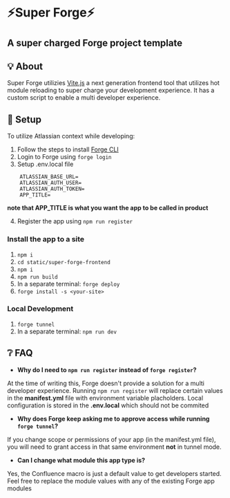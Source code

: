 # ⚡Super Forge⚡

## A super charged Forge project template

## 💡 About

Super Forge utilizies [Vite.js](https://vitejs.dev/) a next generation frontend tool that utilizes hot module reloading to super charge your development experience. It has a custom script to enable a multi developer experience.

## 🔧 Setup

To utilize Atlassian context while developing:

1. Follow the steps to install [Forge CLI](https://developer.atlassian.com/platform/forge/getting-started/)
2. Login to Forge using `forge login`
3. Setup .env.local file

```
    ATLASSIAN_BASE_URL=
    ATLASSIAN_AUTH_USER=
    ATLASSIAN_AUTH_TOKEN=
    APP_TITLE=
```

**note that APP_TITLE is what you want the app to be called in product**

4. Register the app using `npm run register`

### Install the app to a site

1. `npm i`
2. `cd static/super-forge-frontend`
3. `npm i`
4. `npm run build`
5. In a separate terminal: `forge deploy`
6. `forge install -s <your-site>`

### Local Development

1. `forge tunnel`
2. In a separate terminal: `npm run dev`

## ❔ FAQ

- **Why do I need to `npm run register` instead of `forge register`?**

At the time of writing this, Forge doesn't provide a solution for a multi developer experience.
Running `npm run register` will replace certain values in the **manifest.yml** file with environment variable placholders.
Local configuration is stored in the **.env.local** which should not be commited

- **Why does Forge keep asking me to approve access while running `forge tunnel`?**

If you change scope or permissions of your app (in the manifest.yml file), you will need to grant access in that same environment **not** in tunnel mode.

- **Can I change what module this app type is?**

Yes, the Confluence macro is just a default value to get developers started.
Feel free to replace the module values with any of the existing Forge app modules
